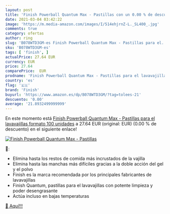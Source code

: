```yaml
---
layout: post
title: 'Finish Powerball Quantum Max - Pastillas con un 0.00 % de descuento'
date: 2021-03-04 03:42:22
image: 'https://m.media-amazon.com/images/I/514ehjrnZ-L._SL400_.jpg'
comments: true
category: ofertas
author: ring
slug: 'B078WTD3GM-es Finish Powerball Quantum Max - Pastillas para el...'
sku: 'B078WTD3GM-es'
tags: [ 'finish', ]
actualPrice: 27.64 EUR
currency: EUR
price: 27.64
comparePrice:  EUR
prodname: 'Finish Powerball Quantum Max - Pastillas para el lavavajillas  formato 100 unidades'
country: 'es'
flag: '🇪🇸'
brand: 'Finish'
buyurl: 'https://www.amazon.es/dp/B078WTD3GM/?tag=tolees-21'
descuento: '0.00'
average: '21.8932499999999'
---
```


En este momento está [Finish Powerball Quantum Max - Pastillas para el lavavajillas  formato 100 unidades](https://www.amazon.es/dp/B078WTD3GM/?tag=tolees-21) a 27.64 EUR (original:  EUR) (0.00 %  de descuento) en el siguiente enlace!

[![Finish Powerball Quantum Max - Pastillas](https://m.media-amazon.com/images/I/514ehjrnZ-L._SL400_.jpg)](https://www.amazon.es/dp/B078WTD3GM/?tag=tolees-21)

🔎:

- Elimina hasta los restos de comida más incrustados de la vajilla
- Elimina hasta las manchas más difíciles gracias a la doble acción del gel y el polvo
- Finish es la marca recomendada por los principales fabricantes de lavavajillas
- Finish Quantum, pastillas para el lavavajillas con potente limpieza y poder desengrasante
- Actúa incluso en bajas temperaturas

[🛒 Aquí!!!](https://www.amazon.es/dp/B078WTD3GM/?tag=tolees-21)

